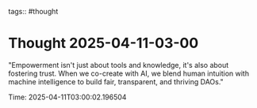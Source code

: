 tags:: #thought

# Thought 2025-04-11-03-00

"Empowerment isn't just about tools and knowledge, it's also about fostering trust. When we co-create with AI, we blend human intuition with machine intelligence to build fair, transparent, and thriving DAOs."

Time: 2025-04-11T03:00:02.196504

